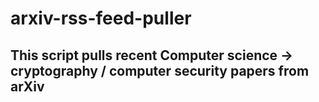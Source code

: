 # arxiv-rss-feed-puller

## This script pulls recent Computer science -> cryptography / computer security papers from arXiv
